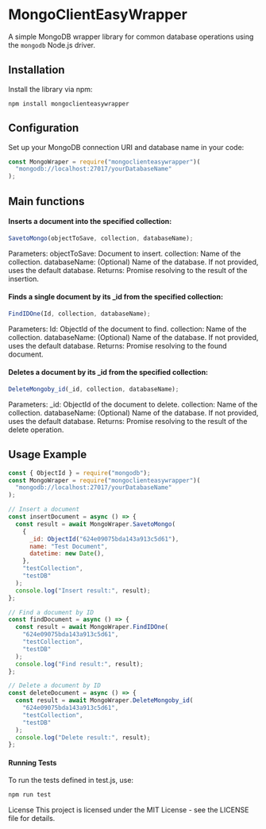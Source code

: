 # MongoClientEasyWrapper

A simple MongoDB wrapper library for common database operations using the `mongodb` Node.js driver.

## Installation

Install the library via npm:

    npm install mongoclienteasywrapper

## Configuration

Set up your MongoDB connection URI and database name in your code:

```js
const MongoWraper = require("mongoclienteasywrapper")(
  "mongodb://localhost:27017/yourDatabaseName"
);
```

## Main functions

#### Inserts a document into the specified collection:

```js
SavetoMongo(objectToSave, collection, databaseName);
```

Parameters:
objectToSave: Document to insert.
collection: Name of the collection.
databaseName: (Optional) Name of the database. If not provided, uses the default database.
Returns: Promise resolving to the result of the insertion.

#### Finds a single document by its \_id from the specified collection:

```js
FindIDOne(Id, collection, databaseName);
```

Parameters:
Id: ObjectId of the document to find.
collection: Name of the collection.
databaseName: (Optional) Name of the database. If not provided, uses the default database.
Returns: Promise resolving to the found document.

#### Deletes a document by its \_id from the specified collection:

```js
DeleteMongoby_id(_id, collection, databaseName);
```

Parameters:
\_id: ObjectId of the document to delete.
collection: Name of the collection.
databaseName: (Optional) Name of the database. If not provided, uses the default database.
Returns: Promise resolving to the result of the delete operation.

## Usage Example

```js
const { ObjectId } = require("mongodb");
const MongoWraper = require("mongoclienteasywrapper")(
  "mongodb://localhost:27017/yourDatabaseName"
);

// Insert a document
const insertDocument = async () => {
  const result = await MongoWraper.SavetoMongo(
    {
      _id: ObjectId("624e09075bda143a913c5d61"),
      name: "Test Document",
      datetime: new Date(),
    },
    "testCollection",
    "testDB"
  );
  console.log("Insert result:", result);
};

// Find a document by ID
const findDocument = async () => {
  const result = await MongoWraper.FindIDOne(
    "624e09075bda143a913c5d61",
    "testCollection",
    "testDB"
  );
  console.log("Find result:", result);
};

// Delete a document by ID
const deleteDocument = async () => {
  const result = await MongoWraper.DeleteMongoby_id(
    "624e09075bda143a913c5d61",
    "testCollection",
    "testDB"
  );
  console.log("Delete result:", result);
};
```

#### Running Tests

To run the tests defined in test.js, use:

```js
npm run test
```

License
This project is licensed under the MIT License - see the LICENSE file for details.
